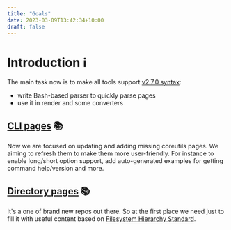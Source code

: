 ```yaml
---
title: "Goals"
date: 2023-03-09T13:42:34+10:00
draft: false
---
```


# Introduction :information_source:

The main task now is to make all tools support
[v2.7.0 syntax][syntax]:

- write Bash-based parser to quickly parse pages
- use it in render and some converters

## [CLI pages][cli-pages] :books:

Now we are focused on updating and adding missing coreutils pages. We aiming to
refresh them to make them more user-friendly. For instance to enable long/short
option support, add auto-generated examples for getting command help/version and
more.

## [Directory pages][directory-pages] :books:

It's a one of brand new repos out there. So at the first place we need just to
fill it with useful content based on
[Filesystem Hierarchy Standard][fhs].

[syntax]: https://github.com/command-line-interface-pages/syntax/blob/main/base.md
[cli-pages]: https://github.com/command-line-interface-pages/cli-pages
[directory-pages]: https://github.com/command-line-interface-pages/directory-pages
[fhs]: https://refspecs.linuxfoundation.org/FHS_3.0/fhs/index.html
